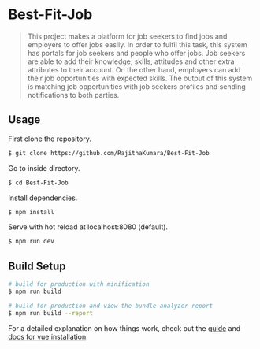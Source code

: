 
# Best-Fit-Job

> This project makes a platform for job seekers to find jobs and employers to offer jobs easily. In order to fulfil this task, this system has portals for job seekers and people who offer jobs. Job seekers are able to add their knowledge, skills, attitudes and other extra attributes to their account. On the other hand, employers can add their job opportunities with expected skills. The output of this system is matching job opportunities with job seekers profiles and sending notifications to both parties.

## Usage
First clone the repository.
``` bash
$ git clone https://github.com/RajithaKumara/Best-Fit-Job
```
Go to inside directory.
``` bash
$ cd Best-Fit-Job
```
Install dependencies.
``` bash
$ npm install
```
Serve with hot reload at localhost:8080 (default).
``` bash
$ npm run dev
```

## Build Setup

``` bash
# build for production with minification
$ npm run build

# build for production and view the bundle analyzer report
$ npm run build --report
```

For a detailed explanation on how things work, check out the [guide](https://vuejs.org/v2/guide/) and [docs for vue installation](https://vuejs.org/v2/guide/installation.html).
